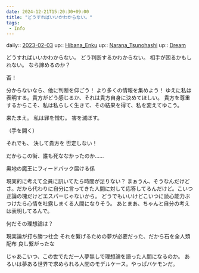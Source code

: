 ```yaml
---
date: 2024-12-21T15:20:30+09:00
title: "どうすればいいかわからない。"
tags:
 - Info
---
```


daily:: [2023-02-03](/Daily_Note/2023-02-03.md)
up:: [Hibana_Enku](../Bar/Novel/Nacaria/Hibana_Enku.md)
up:: [Narana_Tsunohashi](../Bar/Novel/Nacaria/Narana_Tsunohashi.md)
up:: [Dream](../Bar/Novel/Topics/Dream.md)

どうすればいいかわからない。
どう判断するかわからない。
相手が困るかもしれない。
なら諦めるのか？

否！

分からないなら、他に判断を仰ごう！
より多くの情報を集めよう！
ゆえに私は表明する。貴方がどう感じるか、それは貴方自身に決めてほしい。
貴方を尊重するからこそ、私は私らしく生きて、その結果を得て、私を変えてゆこう。

来たまえ。
私は罪を憎む。
害を滅ぼす。

（手を開く）

それでも、
決して貴方を
否定しない！


だからこの街、誰も死ななかったのか……

奥地の魔王にフィードバック届ける係

現実的に考えて全員に訊いてたら時間が足りない？
まぁうん、そうなんだけどさ。だから代わりに自分に言ってきた人間に対して応答してるんだけど。こいつ正論の塊だけどエスパーじゃないから。
どうでもいいけどこいつに読心能力ぶつけたら心情を吐露しまくる人間になりそう。
あとまあ、ちゃんと自分の考えは表明してるんで。


何だその理想論は？

現実論が打ち勝つ社会
それを繋げるための夢が必要だった、だから石を全人類配布
良し繋がったな

じゃあこいつ、この世でただ一人夢無しで理想論を語った人間になるのか。
あるいは夢ある世界で求められる人間のモデルケース。やっぱバケモンだ。